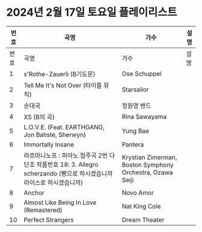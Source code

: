 # 2024년 2월 17일 토요일 플레이리스트

| 번호 | 곡명 | 가수 | 설명 |
|------|------|------|------|
| 번호 | 곡명 | 가수 | 설명 |
| 1 | s'Rothe-Zauerli (B기도문) | Ose Schuppel |  |
| 2 | Tell Me It's Not Over (타이틀 뮤직) | Starsailor |  |
| 3 | 순대국 | 정원영 밴드 |  |
| 4 | XS (B의 곡) | Rina Sawayama |  |
| 5 | L.O.V.E. (Feat. EARTHGANG, Jon Batiste, Sherwyn) | Yung Bae |  |
| 6 | Immortally Insane | Pantera |  |
| 7 | 라흐마니노프 : 피아노 협주곡 2번 다단조 작품번호 18: 3. Allegro scherzando (빵으로 하시겠습니까 라이스로 하시겠습니까) | Krystian Zimerman, Boston Symphony Orchestra, Ozawa Seiji |  |
| 8 | Anchor | Novo Amor |  |
| 9 | Almost Like Being In Love (Remastered) | Nat King Cole |  |
| 10 | Perfect Strangers | Dream Theater |  |
